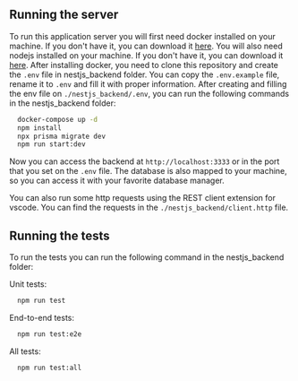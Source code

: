 ## Running the server

To run this application server you will first need docker installed on your machine. If you don't have it, you can download it [here](https://www.docker.com/get-started). You will also need nodejs installed on your machine. If you don't have it, you can download it [here](https://nodejs.org/en/download/).
After installing docker, you need to clone this repository and create the `.env` file in nestjs_backend folder. You can copy the `.env.example` file, rename it to `.env` and fill it with proper information.
After creating and filling the env file on `./nestjs_backend/.env`, you can run the following commands in the nestjs_backend folder:

```bash
  docker-compose up -d
  npm install
  npx prisma migrate dev
  npm run start:dev
```

Now you can access the backend at `http://localhost:3333` or in the port that you set on the `.env` file. The database is also mapped to your machine, so you can access it with your favorite database manager.

You can also run some http requests using the REST client extension for vscode. You can find the requests in the `./nestjs_backend/client.http` file.

## Running the tests

To run the tests you can run the following command in the nestjs_backend folder:

Unit tests:
```bash
  npm run test
```

End-to-end tests:
```bash
  npm run test:e2e
```

All tests:
```bash
  npm run test:all
```